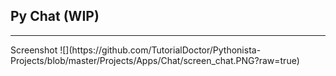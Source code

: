 ## Py Chat (WIP)
<hr>
Screenshot
![](https://github.com/TutorialDoctor/Pythonista-Projects/blob/master/Projects/Apps/Chat/screen_chat.PNG?raw=true)

